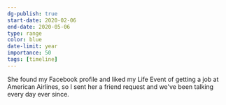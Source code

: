 ```yaml
---
dg-publish: true
start-date: 2020-02-06
end-date: 2020-05-06
type: range
color: blue
date-limit: year
importance: 50
tags: [timeline]
---
```


She found my Facebook profile and liked my Life Event of getting a job at American Airlines, so I sent her a friend request and we've been talking every day ever since.